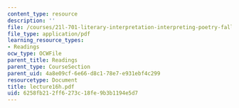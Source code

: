```yaml
---
content_type: resource
description: ''
file: /courses/21l-701-literary-interpretation-interpreting-poetry-fall-2003/6258fb212ff6273c18fe9b3b1194e5d7_lecture16h.pdf
file_type: application/pdf
learning_resource_types:
- Readings
ocw_type: OCWFile
parent_title: Readings
parent_type: CourseSection
parent_uid: 4a8e09cf-6e66-d8c1-78e7-e931ebf4c299
resourcetype: Document
title: lecture16h.pdf
uid: 6258fb21-2ff6-273c-18fe-9b3b1194e5d7
---
```

